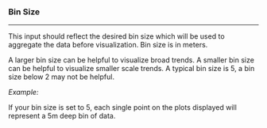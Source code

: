 ### Bin Size

***
This input should reflect the desired bin size which will be used to aggregate the data before visualization. 
Bin size is in meters. 


A larger bin size can be helpful to visualize broad trends. A smaller bin size can be helpful to visualize smaller scale trends. A typical bin size is 5, a bin size below 2 may not be helpful. 


*Example:*

If your bin size is set to 5, each single point on the plots displayed will represent a 5m deep bin of data. 
